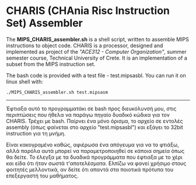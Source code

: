 # CHARIS (CHAnia Risc Instruction Set) Assembler

The **MIPS_CHARIS_assembler.sh** is a shell script, written to assemble MIPS instructions to object code. CHARIS is a processor, designed and implemented as project of the _"ACE312 - Computer Organization"_, summer semester course, Technical University of Crete. It is an implementation of a subset from the MIPS instruction set.


The bash code is provided with a test file - test.mipsasbl. You can run it on linux shell with:
``` 
./MIPS_CHARIS_assembler.sh test.mipsasm
```

----------------------------------------------------------------------------------------------------------------------------------------------------------
Έφτιαξα αυτό το προγραμματάκι σε bash προς διευκόλυνσή μου, στις περιπτώσεις που ήθελα να παράγω πηγαίο δυαδικό κώδικα για τον CHARIS.
Τρέχει με bash. Παίρνει ένα μόνο όρισμα, το αρχείο σε εντολές assembly (όπως φαίνεται στο αρχείο "test.mipsasbl") και εξάγει το 32bit instruction για τη μνήμη.

Είναι κακογραμένο καθώς, αφιέρωσα ένα απόγευμα για να το φτιάξω, αλλά παρόλα αυτά μπορεί να παραμετροποιηθεί σε κάποια σημεία όπως θα δείτε.
Το έλεγξα με τα δυαδικά προγράμματα που έφτιαξα με το χέρι και είδα ότι ήταν σωστά τ'αποτελέσματα.
Ελπίζω να φανεί χρήσιμο στους φοιτητές μελλοντικά, αν δείτε ότι απαντά στα ποιοτικά πρότυπα του επεξεργαστή του μαθήματος.
